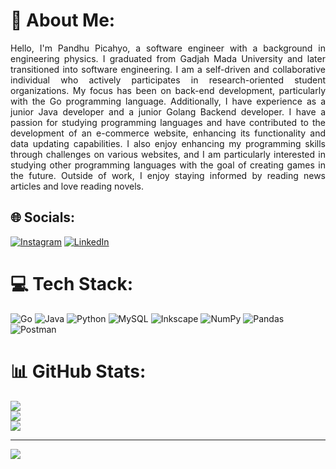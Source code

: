 # 💫 About Me:
<p align="justify">
Hello, I'm Pandhu Picahyo, a software engineer with a background in engineering physics. I graduated from Gadjah Mada University and later transitioned into software engineering. I am a self-driven and collaborative individual who actively participates in research-oriented student organizations. My focus has been on back-end development, particularly with the Go programming language. Additionally, I have experience as a junior Java developer and a junior Golang Backend developer. I have a passion for studying programming languages and have contributed to the development of an e-commerce website, enhancing its functionality and data updating capabilities. I also enjoy enhancing my programming skills through challenges on various websites, and I am particularly interested in studying other programming languages with the goal of creating games in the future. Outside of work, I enjoy staying informed by reading news articles and love reading novels.
</p>


## 🌐 Socials:
[![Instagram](https://img.shields.io/badge/Instagram-%23E4405F.svg?logo=Instagram&logoColor=white)](https://instagram.com/https://www.instagram.com/pandhu_picahyo/) [![LinkedIn](https://img.shields.io/badge/LinkedIn-%230077B5.svg?logo=linkedin&logoColor=white)](https://linkedin.com/in/https://www.linkedin.com/in/pandhu-picahyo/) 

# 💻 Tech Stack:
![Go](https://img.shields.io/badge/go-%2300ADD8.svg?style=for-the-badge&logo=go&logoColor=white) ![Java](https://img.shields.io/badge/java-%23ED8B00.svg?style=for-the-badge&logo=java&logoColor=white) ![Python](https://img.shields.io/badge/python-3670A0?style=for-the-badge&logo=python&logoColor=ffdd54) ![MySQL](https://img.shields.io/badge/mysql-%2300f.svg?style=for-the-badge&logo=mysql&logoColor=white) ![Inkscape](https://img.shields.io/badge/Inkscape-e0e0e0?style=for-the-badge&logo=inkscape&logoColor=080A13) ![NumPy](https://img.shields.io/badge/numpy-%23013243.svg?style=for-the-badge&logo=numpy&logoColor=white) ![Pandas](https://img.shields.io/badge/pandas-%23150458.svg?style=for-the-badge&logo=pandas&logoColor=white) ![Postman](https://img.shields.io/badge/Postman-FF6C37?style=for-the-badge&logo=postman&logoColor=white)
# 📊 GitHub Stats:
![](https://github-readme-stats.vercel.app/api?username=pandhu-picahyo&theme=city_light&hide_border=false&include_all_commits=false&count_private=false)<br/>
![](https://github-readme-streak-stats.herokuapp.com/?user=pandhu-picahyo&theme=city_light&hide_border=false)<br/>
![](https://github-readme-stats.vercel.app/api/top-langs/?username=pandhu-picahyo&theme=city_light&hide_border=false&include_all_commits=false&count_private=false&layout=compact)

---
[![](https://visitcount.itsvg.in/api?id=pandhu-picahyo&icon=0&color=0)](https://visitcount.itsvg.in)

<!-- Proudly created with GPRM ( https://gprm.itsvg.in ) -->
